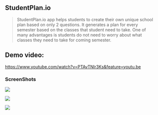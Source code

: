 ## StudentPlan.io

> StudentPlan.io app helps students to create their own unique school plan based on only 2 questions. It generates a plan for every semester based on the classes that student need to take. One of many advantages is students do not need to worry about what classes they need to take for coming semester.

## Demo video: 
https://www.youtube.com/watch?v=PTAvTNlr3Ks&feature=youtu.be

### ScreenShots 
![](http://passion-projects.weebly.com/uploads/4/2/6/7/42671647/6803096_orig.png)

![](http://passion-projects.weebly.com/uploads/4/2/6/7/42671647/5845485_orig.png)

![](http://passion-projects.weebly.com/uploads/4/2/6/7/42671647/6803096_orig.png)
